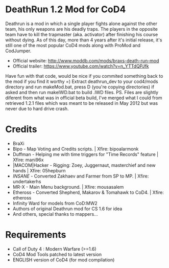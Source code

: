 DeathRun 1.2 Mod for CoD4
=========================
Deathrun is a mod in which a single player fights alone against the other team, his only weapons are his deadly traps.
The players in the opposite team have to kill the trapmaster (aka. activator) after finishing his course without dying. 
As of this day, more than 4 years after it's initial release, it's still one of the most popular CoD4 mods along with ProMod and CodJumper.


* Official website: http://www.moddb.com/mods/braxs-death-run-mod
* Official trailer: https://www.youtube.com/watch?v=n_YTTdQPJfk

Have fun with that code, would be nice if you commited something back to the mod if you find it worthy =)
Extract deathrun_dev to your cod4/mods directory and run makeMod.bat, press D (you're copying directories) if asked
and then run makeIWD.bat to build .IWD files.
PS. Files are slightly diferent from what was in official beta build, I've merged what I could from retrieved 1.2.1 files which was meant to be released in May 2012 but was never due to hard drive crash.

Credits
=======
*	BraXi
*	Bipo - Map Voting and Credits scripts. | Xfire: bipoalarmonk
*	Duffman - Helping me with time triggers for "Time Records" feature | Xfire: mani96x
*	|MACOM|Hacker - Rigging: Zoey, Juggernaut, masterchief and new hands | Xfire: 05hepburn
*	_INSANE_ - Converted Zakhaev and Farmer from SP to MP. | Xfire: undertakerhs
*	MR-X - Main Menu background. | Xfire: mousasalem
*	Etheross - Converted Shepherd, Makarov & Tomahawk to CoD4. | Xfire: etheross
* Infinity Ward for models from CoD:MW2
* Authors of original Deathrun mod for CS 1.6 for idea
* And others, special thanks to mappers...


Requirements
============
* Call of Duty 4 : Modern Warfare (>=1.6)
* CoD4 Mod Tools patched to latest version
* ENGLISH version of CoD4 (for mod compilation)

